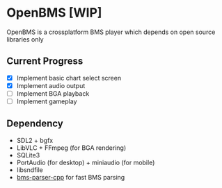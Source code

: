 # OpenBMS [WIP]

OpenBMS is a crossplatform BMS player which depends on open source libraries only

## Current Progress 
- [x] Implement basic chart select screen 
- [x] Implement audio output
- [ ] Implement BGA playback
- [ ] Implement gameplay
## Dependency

- SDL2 + bgfx
- LibVLC + FFmpeg (for BGA rendering)
- SQLite3
- PortAudio (for desktop) + miniaudio (for mobile)
- libsndfile
- [bms-parser-cpp](https://github.com/SNURhythm/bms-parser-cpp) for fast BMS parsing

